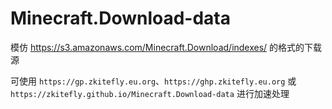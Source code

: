 # Minecraft.Download-data
模仿 https://s3.amazonaws.com/Minecraft.Download/indexes/ 的格式的下载源

可使用 `https://gp.zkitefly.eu.org`、`https://ghp.zkitefly.eu.org` 或 `https://zkitefly.github.io/Minecraft.Download-data` 进行加速处理
